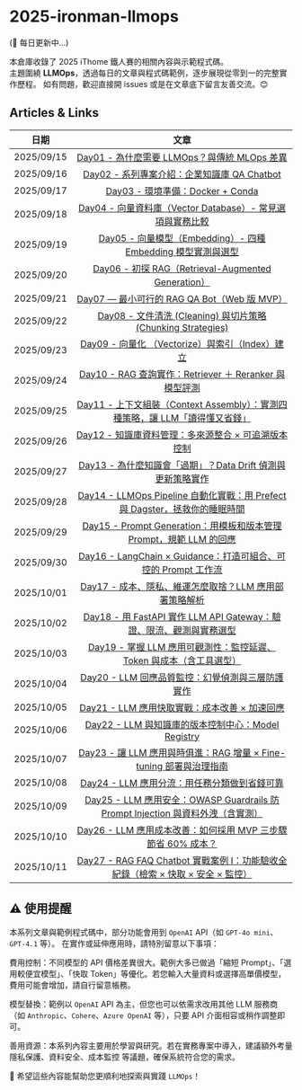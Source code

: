 # 2025-ironman-llmops

(🚧 每日更新中...)

本倉庫收錄了 2025 iThome 鐵人賽的相關內容與示範程式碼。  
主題圍繞 **LLMOps**，透過每日的文章與程式碼範例，逐步展現從零到一的完整實作歷程。
如有問題，歡迎直接開 issues 或是在文章底下留言友善交流。😊

## Articles & Links

| 日期       |                                                               文章                                                                |
| ---------- | :-------------------------------------------------------------------------------------------------------------------------------: |
| 2025/09/15 |                  [Day01 - 為什麼需要 LLMOps？與傳統 MLOps 差異](https://ithelp.ithome.com.tw/articles/10380053)                   |
| 2025/09/16 |                   [Day02 - 系列專案介紹：企業知識庫 QA Chatbot](https://ithelp.ithome.com.tw/articles/10380054)                   |
| 2025/09/17 |                        [Day03 - 環境準備：Docker + Conda](https://ithelp.ithome.com.tw/articles/10381623)                         |
| 2025/09/18 |            [Day04 - 向量資料庫（Vector Database）- 常見選項與實務比較](https://ithelp.ithome.com.tw/articles/10382486)            |
| 2025/09/19 |          [Day05 - 向量模型（Embedding）- 四種 Embedding 模型實測與選型](https://ithelp.ithome.com.tw/articles/10383158)           |
| 2025/09/20 |               [Day06 - 初探 RAG（Retrieval-Augmented Generation）](https://ithelp.ithome.com.tw/articles/10384021)                |
| 2025/09/21 |                   [Day07 — 最小可行的 RAG QA Bot（Web 版 MVP）](https://ithelp.ithome.com.tw/articles/10384741)                   |
| 2025/09/22 |          [Day08 - 文件清洗 (Cleaning) 與切片策略 (Chunking Strategies)](https://ithelp.ithome.com.tw/articles/10385277)           |
| 2025/09/23 |                 [Day09 - 向量化 （Vectorize）與索引（Index）建立](https://ithelp.ithome.com.tw/articles/10386191)                 |
| 2025/09/24 |             [Day10 - RAG 查詢實作：Retriever ＋ Reranker 與模型評測](https://ithelp.ithome.com.tw/articles/10386952)              |
| 2025/09/25 |  [Day11 - 上下文組裝（Context Assembly）：實測四種策略，讓 LLM「讀得懂又省錢」](https://ithelp.ithome.com.tw/articles/10387588)   |
| 2025/09/26 |               [Day12 - 知識庫資料管理：多來源整合 × 可追溯版本控制](https://ithelp.ithome.com.tw/articles/10388360)               |
| 2025/09/27 |           [Day13 - 為什麼知識會「過期」？Data Drift 偵測與更新策略實作](https://ithelp.ithome.com.tw/articles/10388907)           |
| 2025/09/28 |   [Day14 - LLMOps Pipeline 自動化實戰：用 Prefect 與 Dagster，拯救你的睡眠時間](https://ithelp.ithome.com.tw/articles/10389635)   |
| 2025/09/29 |       [Day15 - Prompt Generation：用模板和版本管理 Prompt，規範 LLM 的回應](https://ithelp.ithome.com.tw/articles/10390630)       |
| 2025/09/30 |         [Day16 - LangChain × Guidance：打造可組合、可控的 Prompt 工作流](https://ithelp.ithome.com.tw/articles/10391276)          |
| 2025/10/01 |             [Day17 - 成本、隱私、維運怎麼取捨？LLM 應用部署策略解析](https://ithelp.ithome.com.tw/articles/10391897)              |
| 2025/10/02 |       [Day18 - 用 FastAPI 實作 LLM API Gateway：驗證、限流、觀測與實務選型](https://ithelp.ithome.com.tw/articles/10392318)       |
| 2025/10/03 |       [Day19 - 掌握 LLM 應用可觀測性：監控延遲、Token 與成本（含工具選型）](https://ithelp.ithome.com.tw/articles/10392798)       |
| 2025/10/04 |                [Day20 - LLM 回應品質監控：幻覺偵測與三層防護實作](https://ithelp.ithome.com.tw/articles/10393293)                 |
| 2025/10/05 |                  [Day21 - LLM 應用快取實戰：成本改善 × 加速回應](https://ithelp.ithome.com.tw/articles/10393768)                  |
| 2025/10/06 |               [Day22 - LLM 與知識庫的版本控制中心：Model Registry](https://ithelp.ithome.com.tw/articles/10394144)                |
| 2025/10/07 |       [Day23 - 讓 LLM 應用與時俱進：RAG 增量 × Fine-tuning 部署與治理指南](https://ithelp.ithome.com.tw/articles/10394515)        |
| 2025/10/08 |                  [Day24 - LLM 應用分流：用任務分類做到省錢可靠](https://ithelp.ithome.com.tw/articles/10395029)                   |
| 2025/10/09 | [Day25 - LLM 應用安全：OWASP Guardrails 防 Prompt Injection 與資料外洩（含實測）](https://ithelp.ithome.com.tw/articles/10395288) |
| 2025/10/10 |          [Day26 - LLM 應用成本改善：如何採用 MVP 三步驟節省 60% 成本？](https://ithelp.ithome.com.tw/articles/10395700)           |
| 2025/10/11 | [Day27 - RAG FAQ Chatbot 實戰案例 I：功能驗收全紀錄（檢索 × 快取 × 安全 × 監控）](https://ithelp.ithome.com.tw/articles/10396078) |

## ⚠️ 使用提醒

本系列文章與範例程式碼中，部分功能會用到 `OpenAI` API（如 `GPT-4o mini`、`GPT-4.1` 等）。
在實作或延伸應用時，請特別留意以下事項：

費用控制：不同模型的 API 價格差異很大。範例大多已做過「縮短 Prompt」、「選用較便宜模型」、「快取 Token」等優化。若您輸入大量資料或選擇高單價模型，費用可能會增加，請自行留意帳務。

模型替換：範例以 `OpenAI` API 為主，但您也可以依需求改用其他 LLM 服務商（如 `Anthropic`、`Cohere`、`Azure OpenAI` 等），只要 API 介面相容或稍作調整即可。

善用資源：本系列內容主要用於學習與研究。若在實務專案中導入，建議額外考量 隱私保護、資料安全、成本監控 等議題，確保系統符合您的需求。

🙏 希望這些內容能幫助您更順利地探索與實踐 `LLMOps`！
